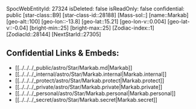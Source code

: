 ﻿---
location: [15.21,13.8,100]
type: Star
tags:
- astro/Star

---
SpocWebEntityId: 27324
isDeleted: false
isReadOnly: false
confidential: public
[star-class::B9]
[star-class-id::28188]
[Mass-sol::]
[name::Markab]
[geo-alt::100]
[geo-lon::-13.8]
[geo-lat::15.21]
[geo-lon-v::0.004]
[geo-lat-v::-0.04]
[bright-min::25]
[bright-max::25]
[Zodiac-index::1]
[ZodiacId::28144]
[NextStarId::27305]



## Confidential Links & Embeds: 
- [[../../../_public/astro/Star/Markab.md|Markab]] 
- [[../../../_internal/astro/Star/Markab.internal|Markab.internal]] 
- [[../../../_protect/astro/Star/Markab.protect|Markab.protect]] 
- [[../../../_private/astro/Star/Markab.private|Markab.private]] 
- [[../../../_personal/astro/Star/Markab.personal|Markab.personal]] 
- [[../../../_secret/astro/Star/Markab.secret|Markab.secret]] 
